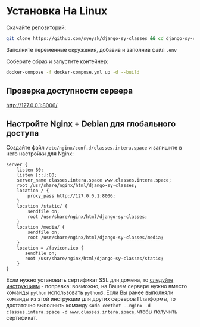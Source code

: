 # Установка На Linux

Скачайте репозиторий:

```sh
git clone https://github.com/syeysk/django-sy-classes && cd django-sy-classes && git checkout dev
```

Заполните переменные окружения, добавив и заполнив файл `.env`

Соберите образ и запустите контейнер:

```sh
docker-compose -f docker-compose.yml up -d --build
```

## Проверка доступности сервера

<http://127.0.0.1:8006/>

## Настройте Nginx + Debian для глобального доступа

Создайте файл `/etc/nginx/conf.d/classes.intera.space` и запишите в него настройки для Nginx:

```
server {
    listen 80;
    listen [::]:80;
    server_name classes.intera.space www.classes.intera.space;
    root /usr/share/nginx/html/django-sy-classes;
    location / {
        proxy_pass http://127.0.0.1:8006;
    }
    location /static/ {
        sendfile on;
        root /usr/share/nginx/html/django-sy-classes;
    }
    location /media/ {
        sendfile on;
        root /usr/share/nginx/html/django-sy-classes/media;
    }
    location = /favicon.ico {
       sendfile on;
       root /usr/share/nginx/html/django-sy-classes/static;
    }
}
```

Если нужно установить сертификат SSL для домена, то [следуйте инструкциям](https://www.nginx.com/blog/using-free-ssltls-certificates-from-lets-encrypt-with-nginx/) - поправка: возможно, на Вашем сервере нужно вместо команды `python` использовать `python3`.
Если Вы ранее выполняли команды из этой инструкции для других серверов Платформы, то достаточно выполнить команду `sudo certbot --nginx -d classes.intera.space -d www.classes.intera.space`, чтобы получить сертификат.
